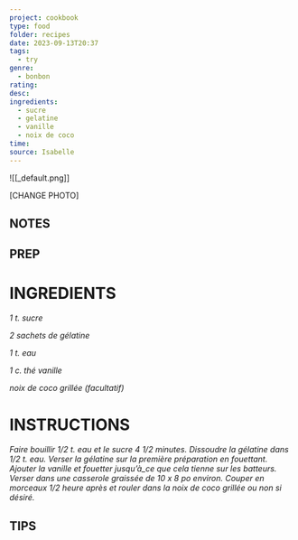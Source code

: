 ```yaml
---
project: cookbook
type: food
folder: recipes
date: 2023-09-13T20:37
tags:
  - try
genre:
  - bonbon
rating: 
desc: 
ingredients:
  - sucre
  - gelatine
  - vanille
  - noix de coco
time: 
source: Isabelle
---
```


![[_default.png]]

[CHANGE PHOTO]


## NOTES




## PREP


# INGREDIENTS

_1 t. sucre_

_2 sachets de gélatine_

_1 t. eau_

_1 c. thé vanille_

_noix de coco grillée (facultatif)_

# INSTRUCTIONS

_Faire bouillir 1/2 t. eau et le sucre 4 1/2_
_minutes. Dissoudre la gélatine dans 1/2_
_t. eau. Verser la gélatine sur la première_
_préparation en fouettant. Ajouter la vanille_
_et fouetter jusqu’à_ce que cela tienne sur les_
_batteurs. Verser dans une casserole graissée_
_de 10 x 8 po environ. Couper en morceaux 1/2_
_heure après et rouler dans la noix de coco_
_grillée ou non si désiré._



## TIPS



